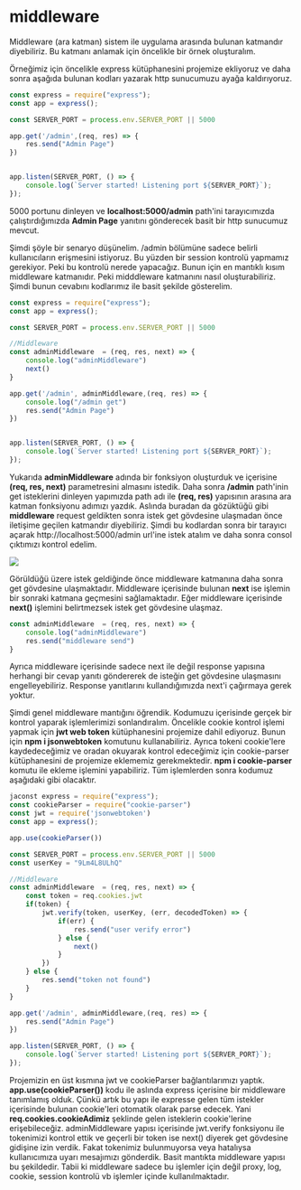 # middleware

Middleware (ara katman) sistem ile uygulama arasında bulunan katmandır diyebiliriz. Bu katmanı anlamak için öncelikle bir örnek oluşturalım.

Örneğimiz için öncelikle express kütüphanesini projemize ekliyoruz ve daha sonra aşağıda bulunan kodları yazarak http sunucumuzu ayağa kaldırıyoruz.

```javascript
const express = require("express");
const app = express();

const SERVER_PORT = process.env.SERVER_PORT || 5000

app.get('/admin',(req, res) => {
    res.send("Admin Page")
})


app.listen(SERVER_PORT, () => {
    console.log(`Server started! Listening port ${SERVER_PORT}`);
});
```

5000 portunu dinleyen ve **localhost:5000/admin** path'ini tarayıcımızda çalıştırdığımızda **Admin Page** yanıtını gönderecek basit bir http sunucumuz mevcut.

Şimdi şöyle bir senaryo düşünelim. /admin bölümüne sadece belirli kullanıcıların erişmesini istiyoruz. Bu yüzden bir session kontrolü yapmamız gerekiyor. Peki bu kontrolü nerede yapacağız. Bunun için en mantıklı kısım middleware katmanıdır. Peki midddleware katmanını nasıl oluşturabiliriz. Şimdi bunun cevabını kodlarımız ile basit şekilde gösterelim.

```javascript
const express = require("express");
const app = express();

const SERVER_PORT = process.env.SERVER_PORT || 5000

//Middleware
const adminMiddleware  = (req, res, next) => {
    console.log("adminMiddleware")
    next()
}

app.get('/admin', adminMiddleware,(req, res) => {
    console.log("/admin get")
    res.send("Admin Page")
})


app.listen(SERVER_PORT, () => {
    console.log(`Server started! Listening port ${SERVER_PORT}`);
});
```

Yukarıda **adminMiddleware** adında bir fonksiyon oluşturduk ve içerisine **(req, res, next)** parametresini almasını istedik. Daha sonra **/admin** path'inin get isteklerini dinleyen yapımızda path adı ile **(req, res)** yapısının arasına ara katman fonksiyonu adımızı yazdık. Aslında buradan da gözüktüğü gibi **middleware** request geldikten sonra istek get gövdesine ulaşmadan önce iletişime geçilen katmandır diyebiliriz. Şimdi bu kodlardan sonra bir tarayıcı açarak http://localhost:5000/admin url'ine istek atalım ve daha sonra consol çıktımızı kontrol edelim.

![](https://bahrihirfanoglu.com.tr/wp-content/uploads/2022/02/image.png)

Görüldüğü üzere istek geldiğinde önce middleware katmanına daha sonra get gövdesine ulaşmaktadır. Middleware içerisinde bulunan **next** ise işlemin bir sonraki katmana geçmesini sağlamaktadır. Eğer middleware içerisinde **next()** işlemini belirtmezsek istek get gövdesine ulaşmaz.

```javascript
const adminMiddleware  = (req, res, next) => {
    console.log("adminMiddleware")
    res.send("middleware send")
}
```

Ayrıca middleware içerisinde sadece next ile değil response yapısına herhangi bir cevap yanıtı göndererek de isteğin get gövdesine ulaşmasını engelleyebiliriz. Response yanıtlarını kullandığımızda next'i çağırmaya gerek yoktur.

Şimdi genel middleware mantığını öğrendik. Kodumuzu içerisinde gerçek bir kontrol yaparak işlemlerimizi sonlandıralım. Öncelikle cookie kontrol işlemi yapmak için **jwt web token** kütüphanesini projemize dahil ediyoruz. Bunun için **npm i jsonwebtoken** komutunu kullanabiliriz. Ayrıca tokeni cookie'lere kaydedeceğimiz ve oradan okuyarak kontrol edeceğimiz için cookie-parser kütüphanesini de projemize eklememiz gerekmektedir. **npm i cookie-parser** komutu ile ekleme işlemini yapabiliriz. Tüm işlemlerden sonra kodumuz aşağıdaki gibi olacaktır.

```javascript
jaconst express = require("express");
const cookieParser = require("cookie-parser")
const jwt = require('jsonwebtoken')
const app = express();

app.use(cookieParser())

const SERVER_PORT = process.env.SERVER_PORT || 5000
const userKey = "9Lm4L8ULhQ"

//Middleware
const adminMiddleware  = (req, res, next) => {
    const token = req.cookies.jwt
    if(token) {
        jwt.verify(token, userKey, (err, decodedToken) => {
            if(err) {
                res.send("user verify error")
            } else {
                next()
            }
        })
    } else {
        res.send("token not found")
    }
}

app.get('/admin', adminMiddleware,(req, res) => {
    res.send("Admin Page")
})

app.listen(SERVER_PORT, () => {
    console.log(`Server started! Listening port ${SERVER_PORT}`);
});
```

Projemizin en üst kısmına jwt ve cookieParser bağlantılarımızı yaptık. **app.use(cookieParser())** kodu ile aslında express içerisine bir middleware tanımlamış olduk. Çünkü artık bu yapı ile expresse gelen tüm istekler içerisinde bulunan cookie'leri otomatik olarak parse edecek. Yani **req.cookies.cookieAdimiz** şeklinde gelen isteklerin cookie'lerine erişebileceğiz. adminMiddleware yapısı içerisinde jwt.verify fonksiyonu ile tokenimizi kontrol ettik ve geçerli bir token ise next() diyerek get gövdesine gidişine izin verdik. Fakat tokenimiz bulunmuyorsa veya hatalıysa kullanıcımıza uyarı mesajımızı gönderdik. Basit mantıkta middleware yapısı bu şekildedir. Tabii ki middleware sadece bu işlemler için değil proxy, log, cookie, session kontrolü vb işlemler içinde kullanılmaktadır.
